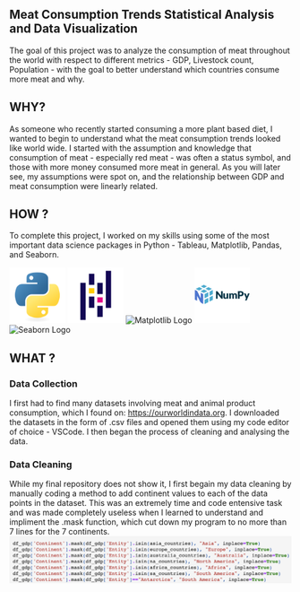 ## Meat Consumption Trends Statistical Analysis and Data Visualization

The goal of this project was to analyze the consumption of meat throughout the world with respect to different metrics - GDP, Livestock count, Population - with the goal to better understand which countries consume more meat and why. 

## WHY?
As someone who recently started consuming a more plant based diet, I wanted to begin to understand what the meat consumption trends looked like world wide. I started with the assumption and knowledge that consumption of meat - especially red meat - was often a status symbol, and those with more money consumed more meat in general. As you will later see, my assumptions were spot on, and the relationship between GDP and meat consumption were linearly related. 

## HOW ?
To complete this project, I worked on my skills using some of the most important data science packages in Python - Tableau, Matplotlib, Pandas, and Seaborn. 

<img src= "https://github.com/devicons/devicon/blob/master/icons/python/python-original.svg" alt = "Python Logo" width= "100" height="100" /> <img src= "https://github.com/devicons/devicon/blob/master/icons/pandas/pandas-original.svg" alt = "Pandas Logo" width= "100" height="100" /> <img src= "https://matplotlib.org/_static/logo2_compressed.svg" alt = "Matplotlib Logo" width= "100" height="100" /> <img src= "https://github.com/devicons/devicon/blob/master/icons/numpy/numpy-original-wordmark.svg" alt = "Numpy Logo" width= "100" height="100" /> <img src="https://github.com/mwaskom/seaborn/blob/v0.12.0b2/doc/_static/logo-wide-lightbg.svg" alt = "Seaborn Logo" width = "100" height = "100" />

## WHAT ?

### Data Collection ###
I first had to find many datasets involving meat and animal product consumption, which I found on: https://ourworldindata.org. I downloaded the datasets in the form of .csv files and opened them using my code editor of choice - VSCode. I then began the process of cleaning and analysing the data. 

### Data Cleaning ###
While my final repository does not show it, I first begain my data cleaning by manually coding a method to add continent values to each of the data points in the dataset. This was an extremely time and code entensive task and was made completely useless when I learned to understand and impliment the .mask function, which cut down my program to no more than 7 lines for the 7 continents. 
![Mask Func](/images/mask.png?raw=true "Mask Function")

